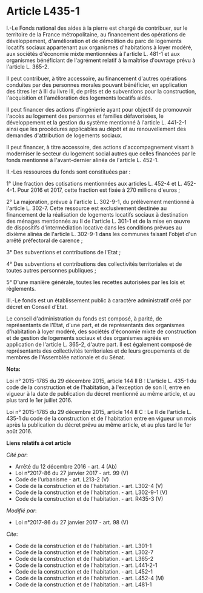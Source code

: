 # Article L435-1

I.-Le Fonds national des aides à la pierre est chargé de contribuer, sur le territoire de la France métropolitaine, au
financement des opérations de développement, d'amélioration et de démolition du parc de logements locatifs sociaux
appartenant aux organismes d'habitations à loyer modéré, aux sociétés d'économie mixte mentionnées à l'article L. 481-1 et
aux organismes bénéficiant de l'agrément relatif à la maîtrise d'ouvrage prévu à l'article L. 365-2. 

Il peut contribuer, à titre accessoire, au financement d'autres opérations conduites par des personnes morales pouvant
bénéficier, en application des titres Ier à III du livre III, de prêts et de subventions pour la construction, l'acquisition
et l'amélioration des logements locatifs aidés. 

Il peut financer des actions d'ingénierie ayant pour objectif de promouvoir l'accès au logement des personnes et familles
défavorisées, le développement et la gestion du système mentionné à l'article L. 441-2-1 ainsi que les procédures applicables
au dépôt et au renouvellement des demandes d'attribution de logements sociaux. 

Il peut financer, à titre accessoire, des actions d'accompagnement visant à moderniser le secteur du logement social autres
que celles financées par le fonds mentionné à l'avant-dernier alinéa de l'article L. 452-1. 

II.-Les ressources du fonds sont constituées par : 

1° Une fraction des cotisations mentionnées aux articles L. 452-4 et L. 452-4-1. Pour 2016 et 2017, cette fraction est fixée
à 270 millions d'euros ; 

2° La majoration, prévue à l'article L. 302-9-1, du prélèvement mentionné à l'article L. 302-7. Cette ressource est
exclusivement destinée au financement de la réalisation de logements locatifs sociaux à destination des ménages mentionnés au
II de l'article L. 301-1 et de la mise en œuvre de dispositifs d'intermédiation locative dans les conditions prévues au
dixième  alinéa de l'article L. 302-9-1 dans les communes faisant l'objet d'un arrêté préfectoral de carence ; 

3° Des subventions et contributions de l'Etat ; 

4° Des subventions et contributions des collectivités territoriales et de toutes autres personnes publiques ; 

5° D'une manière générale, toutes les recettes autorisées par les lois et règlements. 

III.-Le fonds est un établissement public à caractère administratif créé par décret en Conseil d'Etat. 

Le conseil d'administration du fonds est composé, à parité, de représentants de l'Etat, d'une part, et de représentants des
organismes d'habitation à loyer modéré, des sociétés d'économie mixte de construction et de gestion de logements sociaux et
des organismes agréés en application de l'article L. 365-2, d'autre part. Il est également composé de représentants des
collectivités territoriales et de leurs groupements et de membres de l'Assemblée nationale et du Sénat.

**Nota:**

Loi n° 2015-1785 du 29 décembre 2015, article 144 II B : L'article L. 435-1 du code de la construction et de l'habitation, à
l'exception de son II, entre en vigueur à la date de publication du décret mentionné au même article, et au plus tard le 1er
juillet 2016. 

Loi n° 2015-1785 du 29 décembre 2015, article 144 II C : Le II de l'article L. 435-1 du code de la construction et de
l'habitation entre en vigueur un mois après la publication du décret prévu au même article, et au plus tard le 1er août 2016.

**Liens relatifs à cet article**

_Cité par_:

  - Arrêté du 12 décembre 2016 - art. 4 (Ab)
  - Loi n°2017-86 du 27 janvier 2017 - art. 99 (V)
  - Code de l'urbanisme - art. L213-2 (V)
  - Code de la construction et de l'habitation. - art. L302-4 (V)
  - Code de la construction et de l'habitation. - art. L302-9-1 (V)
  - Code de la construction et de l'habitation. - art. R435-3 (V)

_Modifié par_:

  - Loi n°2017-86 du 27 janvier 2017 - art. 98 (V)

_Cite_:

  - Code de la construction et de l'habitation. - art. L301-1
  - Code de la construction et de l'habitation. - art. L302-7
  - Code de la construction et de l'habitation. - art. L365-2
  - Code de la construction et de l'habitation. - art. L441-2-1
  - Code de la construction et de l'habitation. - art. L452-1
  - Code de la construction et de l'habitation. - art. L452-4 (M)
  - Code de la construction et de l'habitation. - art. L481-1
